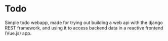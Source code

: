 # Todo
Simple todo webapp, made for trying out building a web api with the django REST framework, and using it to access backend data in a reactive frontend (Vue.js) app.
